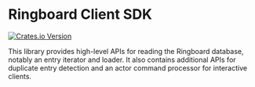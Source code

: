 # Ringboard Client SDK

<a href="https://crates.io/crates/clipboard-history-client-sdk">![Crates.io Version](https://img.shields.io/crates/v/clipboard-history-client-sdk)</a>

This library provides high-level APIs for reading the Ringboard database, notably an entry iterator
and loader. It also contains additional APIs for duplicate entry detection and an actor command
processor for interactive clients.
